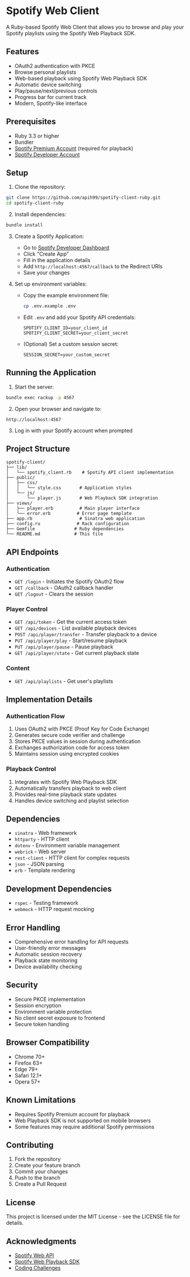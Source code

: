 # Spotify Web Client

A Ruby-based Spotify Web Client that allows you to browse and play your Spotify playlists using the Spotify Web Playback SDK.

## Features

- OAuth2 authentication with PKCE
- Browse personal playlists
- Web-based playback using Spotify Web Playback SDK
- Automatic device switching
- Play/pause/next/previous controls
- Progress bar for current track
- Modern, Spotify-like interface

## Prerequisites

- Ruby 3.3 or higher
- Bundler
- [Spotify Premium Account](https://www.spotify.com/premium/) (required for playback)
- [Spotify Developer Account](https://developer.spotify.com/dashboard)

## Setup

1. Clone the repository:
```bash
git clone https://github.com/apih99/spotify-client-ruby.git
cd spotify-client-ruby
```

2. Install dependencies:
```bash
bundle install
```

3. Create a Spotify Application:
   - Go to [Spotify Developer Dashboard](https://developer.spotify.com/dashboard)
   - Click "Create App"
   - Fill in the application details
   - Add `http://localhost:4567/callback` to the Redirect URIs
   - Save your changes

4. Set up environment variables:
   - Copy the example environment file:
     ```bash
     cp .env.example .env
     ```
   - Edit `.env` and add your Spotify API credentials:
     ```env
     SPOTIFY_CLIENT_ID=your_client_id
     SPOTIFY_CLIENT_SECRET=your_client_secret
     ```
   - (Optional) Set a custom session secret:
     ```env
     SESSION_SECRET=your_custom_secret
     ```

## Running the Application

1. Start the server:
```bash
bundle exec rackup -p 4567
```

2. Open your browser and navigate to:
```
http://localhost:4567
```

3. Log in with your Spotify account when prompted

## Project Structure

```
spotify-client/
├── lib/
│   └── spotify_client.rb    # Spotify API client implementation
├── public/
│   ├── css/
│   │   └── style.css       # Application styles
│   └── js/
│       └── player.js       # Web Playback SDK integration
├── views/
│   ├── player.erb          # Main player interface
│   └── error.erb          # Error page template
├── app.rb                  # Sinatra web application
├── config.ru              # Rack configuration
├── Gemfile               # Ruby dependencies
└── README.md             # This file
```

## API Endpoints

### Authentication
- `GET /login` - Initiates the Spotify OAuth2 flow
- `GET /callback` - OAuth2 callback handler
- `GET /logout` - Clears the session

### Player Control
- `GET /api/token` - Get the current access token
- `GET /api/devices` - List available playback devices
- `POST /api/player/transfer` - Transfer playback to a device
- `PUT /api/player/play` - Start/resume playback
- `PUT /api/player/pause` - Pause playback
- `GET /api/player/state` - Get current playback state

### Content
- `GET /api/playlists` - Get user's playlists

## Implementation Details

### Authentication Flow
1. Uses OAuth2 with PKCE (Proof Key for Code Exchange)
2. Generates secure code verifier and challenge
3. Stores PKCE values in session during authentication
4. Exchanges authorization code for access token
5. Maintains session using encrypted cookies

### Playback Control
1. Integrates with Spotify Web Playback SDK
2. Automatically transfers playback to web client
3. Provides real-time playback state updates
4. Handles device switching and playlist selection

## Dependencies

- `sinatra` - Web framework
- `httparty` - HTTP client
- `dotenv` - Environment variable management
- `webrick` - Web server
- `rest-client` - HTTP client for complex requests
- `json` - JSON parsing
- `erb` - Template rendering

## Development Dependencies

- `rspec` - Testing framework
- `webmock` - HTTP request mocking

## Error Handling

- Comprehensive error handling for API requests
- User-friendly error messages
- Automatic session recovery
- Playback state monitoring
- Device availability checking

## Security

- Secure PKCE implementation
- Session encryption
- Environment variable protection
- No client secret exposure to frontend
- Secure token handling

## Browser Compatibility

- Chrome 70+
- Firefox 63+
- Edge 79+
- Safari 12.1+
- Opera 57+

## Known Limitations

- Requires Spotify Premium account for playback
- Web Playback SDK is not supported on mobile browsers
- Some features may require additional Spotify permissions

## Contributing

1. Fork the repository
2. Create your feature branch
3. Commit your changes
4. Push to the branch
5. Create a Pull Request

## License

This project is licensed under the MIT License - see the LICENSE file for details.

## Acknowledgments

- [Spotify Web API](https://developer.spotify.com/documentation/web-api/)
- [Spotify Web Playback SDK](https://developer.spotify.com/documentation/web-playback-sdk/)
- [Coding Challenges](https://codingchallenges.fyi/challenges/challenge-spotify) 